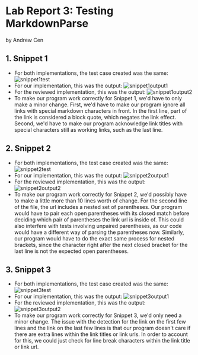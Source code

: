 # Lab Report 3: Testing MarkdownParse
by Andrew Cen

## 1. Snippet 1
- For both implementations, the test case created was the same: ![snippet1test](https://acen23.github.io/cse15l-lab-reports/snippet-1-test.png)
- For our implementation, this was the output: ![snippet1output1](https://acen23.github.io/cse15l-lab-reports/snippet-1-output-1.png)
- For the reviewed implementation, this was the output: ![snippet1output2](https://acen23.github.io/cse15l-lab-reports/snippet-1-output-2.png)
- To make our program work correctly for Snippet 1, we'd have to only make a minor change. First, we'd have to make our program ignore all links with special markdown characters in front. In the first line, part of the link is considered a block quote, which negates the link effect. Second, we'd have to make our program acknowledge link titles with special characters still as working links, such as the last line.

## 2. Snippet 2
- For both implementations, the test case created was the same: ![snippet2test](https://acen23.github.io/cse15l-lab-reports/snippet-2-test.png)
- For our implementation, this was the output: ![snippet2output1](https://acen23.github.io/cse15l-lab-reports/snippet-2-output-1.png)
- For the reviewed implementation, this was the output: ![snippet2output2](https://acen23.github.io/cse15l-lab-reports/snippet-2-output-2.png)
- To make our program work correctly for Snippet 2, we'd possibly have to make a little more than 10 lines worth of change. For the second line of the file, the url includes a nested set of parentheses. Our program would have to pair each open parentheses with its closed match before deciding which pair of parentheses the link url is inside of. This could also interfere with tests involving unpaired parentheses, as our code would have a different way of parsing the parentheses now. Similarly, our program would have to do the exact same process for nested brackets, since the character right after the next closed bracket for the last line is not the expected open parentheses.

## 3. Snippet 3
- For both implementations, the test case created was the same: ![snippet3test](https://acen23.github.io/cse15l-lab-reports/snippet-3-test.png)
- For our implementation, this was the output: ![snippet3output1](https://acen23.github.io/cse15l-lab-reports/snippet-3-output-1.png)
- For the reviewed implementation, this was the output: ![snippet3output2](https://acen23.github.io/cse15l-lab-reports/snippet-3-output-2.png)
- To make our program work correctly for Snippet 3, we'd only need a minor change. The issue with the detection for the link on the first few lines and the link on the last few lines is that our program doesn't care if there are extra lines within the link titles or link urls. In order to account for this, we could just check for line break characters within the link title or link url.